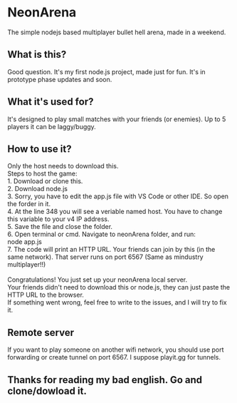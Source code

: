 <h1>NeonArena</h1>

<p>The simple nodejs based multiplayer bullet hell arena, made in a weekend.</p>
<h2>What is this?</h2>
Good question.
It's my first node.js project, made just for fun.
It's in prototype phase updates and soon.
</br>
<h2>What it's used for?</h2>
It's designed to play small matches with your friends (or enemies).
Up to 5 players it can be laggy/buggy.
</br>
<h2>How to use it?</h2>
Only the host needs to download this.</br>
Steps to host the game:</br>
1. Download or clone this.</br>
2. Download node.js</br>
3. Sorry, you have to edit the app.js file with VS Code or other IDE. So open the forder in it.</br>
4. At the line 348 you will see a veriable named host. You have to change this variable to your v4 IP address.</br>
5. Save the file and close the folder.</br>
6. Open terminal or cmd. Navigate to neonArena folder, and run: </br>
node app.js</br>
7. The code will print an HTTP URL. Your friends can join by this (in the same network). That server runs on port 6567 (Same as mindustry multiplayer!!)</br>
</br>
Congratulations! You just set up your neonArena local server. </br>
Your friends didn't need to download this or node.js, they can just paste the HTTP URL to the browser. </br>
If something went wrong, feel free to write to the issues, and I will try to fix it.
</br>
<h2>Remote server</h2>
If you want to play someone on another wifi network, you should use port forwarding or create tunnel on port 6567. I suppose playit.gg for tunnels.
</br>
<h2>Thanks for reading my bad english. Go and clone/dowload it.</h2>
